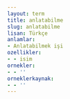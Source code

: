 ```yaml
---
layout: term
title: anlatabilme
slug: anlatabilme
lisan: Türkçe
anlamlar:
- Anlatabilmek işi
ozellikler:
- - isim
ornekler:
- - ''
orneklerkaynak:
- - ''
---
```

